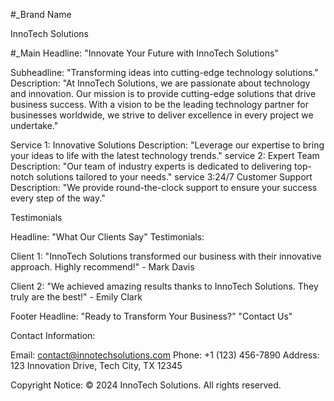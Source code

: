 
#_Brand Name

InnoTech Solutions

#_Main Headline:
 "Innovate Your Future with InnoTech Solutions"

Subheadline: 
"Transforming ideas into cutting-edge technology solutions."
Description: "At InnoTech Solutions, we are passionate about technology and innovation. Our mission is to provide cutting-edge solutions that drive business success. With a vision to be the leading technology partner for businesses worldwide, we strive to deliver excellence in every project we undertake."

Service 1: Innovative Solutions
Description: "Leverage our expertise to bring your ideas to life with the latest technology trends."
service 2: Expert Team
Description: "Our team of industry experts is dedicated to delivering top-notch solutions tailored to your needs."
service 3:24/7 Customer Support
Description: "We provide round-the-clock support to ensure your success every step of the way."


Testimonials


Headline: "What Our Clients Say"
Testimonials:

Client 1: "InnoTech Solutions transformed our business with their innovative approach. Highly recommend!" - Mark Davis

Client 2: "We achieved amazing results thanks to InnoTech Solutions. They truly are the best!" - Emily Clark

Footer
Headline: "Ready to Transform Your Business?"
 "Contact Us"


Contact Information:

Email: contact@innotechsolutions.com
Phone: +1 (123) 456-7890
Address: 123 Innovation Drive, Tech City, TX 12345

Copyright Notice: © 2024 InnoTech Solutions. All rights reserved.

